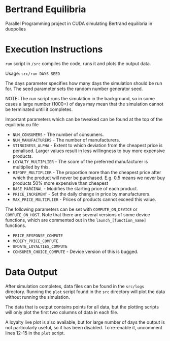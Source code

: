 Bertrand Equilibria
===================

Parallel Programming project in CUDA simulating Bertrand equilibria in duopolies

Execution Instructions
===================
`run` script in `/src` compiles the code, runs it and plots the output data.

Usage: `src/run DAYS SEED`

The days parameter specifies how many days the simulation should be run for.
The seed parameter sets the random number generator seed.

NOTE: The run script runs the simulation in the background, so in some cases
a large number (1000+) of days may mean that the simulation cannot be terminated
until it completes.

Important parameters which can be tweaked can be found at the top of the equilibria.cu file

- `NUM_CONSUMERS` - The number of consumers.
- `NUM_MANUFACTURERS` - The number of manufacturers.
- `STINGINESS_ALPHA` - Extent to which deviation from the cheapest price is penalised. Larger values result in less willingness to buy more expensive products.
- `LOYALTY_MULTIPLIER` - The score of the preferred manufacturer is multiplied by this.
- `RIPOFF_MULTIPLIER` - The proportion more than the cheapest price after which the product will never be purchased. E.g. 0.5 means we never buy products 50% more expensive than cheapest
- `BASE_MARGINAL` - Modifies the starting price of each product.
- `PRICE_INCREMENT` - Set the daily change in price by manufacturers.
- `MAX_PRICE_MULTIPLIER` - Prices of products cannot exceed this value.

The following parameters can be set with `COMPUTE_ON_DEVICE` or `COMPUTE_ON_HOST`. Note that there are several versions of some device functions, which are commented out in the `launch_[function_name]` functions.
- `PRICE_RESPONSE_COMPUTE`
- `MODIFY_PRICE_COMPUTE`
- `UPDATE_LOYALTIES_COMPUTE`
- `CONSUMER_CHOICE_COMPUTE` - Device version of this is bugged.

Data Output
==================
After simulation completes, data files can be found in the `src/logs` directory. Running the `plot` script found in the `src` directory will plot the data without running the simulation.

The data that is output contains points for all data, but the plotting scripts will only plot the first two columns of data in each file.

A loyalty live plot is also available, but for large number of days the output is not particularly useful, so it has been disabled. To re-enable it, uncomment lines 12-15 in the `plot` script.